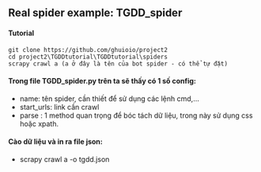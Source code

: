 ## Real spider example: TGDD_spider

#### Tutorial

    git clone https://github.com/ghuioio/project2
    cd project2\TGDDtutorial\TGDDtutorial\spiders
    scrapy crawl a (a ở đây là tên của bot spider - có thể tự đặt) 


#### Trong file TGDD_spider.py trên ta sẽ thấy có 1 số config:
- name: tên spider, cần thiết để sử dụng các lệnh cmd,...
- start_urls: link cần crawl
- parse : 1 method quan trọng để bóc tách dữ liệu, trong này sử dụng css hoặc xpath.


#### Cào dữ liệu và in ra file json:
- scrapy crawl a -o tgdd.json 